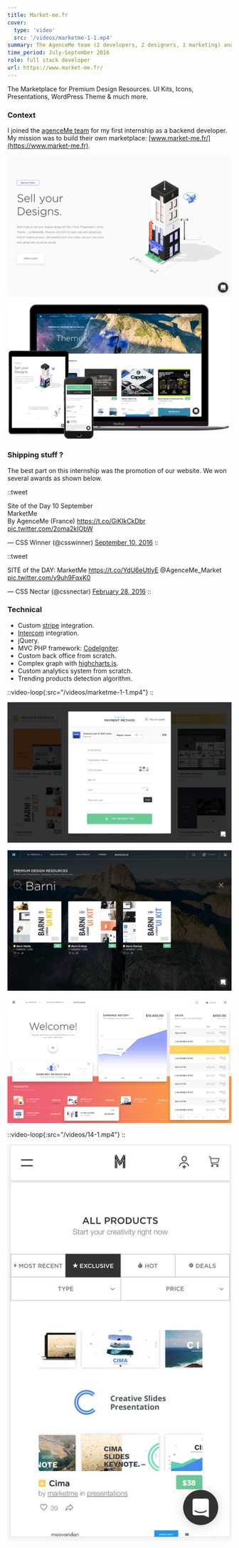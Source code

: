 ```yaml
---
title: Market-me.fr
cover:
  type: 'video'
  src: '/videos/marketme-1-1.mp4'
summary: The AgenceMe team (2 developers, 2 designers, 1 marketing) and I build a creative marketplace from scratch in 2 months.
time_period: July-September 2016
role: full stack developer
url: https://www.market-me.fr/
---
```


The Marketplace for Premium Design Resources. UI Kits, Icons, Presentations, WordPress Theme & much more.

### Context

I joined the [agenceMe team](https://dribbble.com/callbruno) for my first internship as a backend developer. My mission was to build their own marketplace: [www.market-me.fr/](https://www.market-me.fr).

![become seller](/assets/content/market-me-6-1.jpg)

![product page](/assets/content/market-me-13-1.png)

### Shipping stuff ?

The best part on this internship was the promotion of our website. We won several awards as shown below.

::tweet

<p lang="en" dir="ltr">Site of the Day 10 September<br>MarketMe<br>By AgenceMe (France) <a href="https://t.co/GiKIkCkDbr">https://t.co/GiKIkCkDbr</a> <a href="https://t.co/2oma2kIObW">pic.twitter.com/2oma2kIObW</a></p>&mdash; CSS Winner (@csswinner) <a href="https://twitter.com/csswinner/status/774485802029948928?ref_src=twsrc%5Etfw">September 10, 2016</a>
::

::tweet

<p lang="en" dir="ltr">SITE of the DAY: MarketMe <a href="https://t.co/YdU6eUtIyE">https://t.co/YdU6eUtIyE</a> @AgenceMe_Market <a href="https://t.co/y9uh9FqxK0">pic.twitter.com/y9uh9FqxK0</a></p>&mdash; CSS Nectar (@cssnectar) <a href="https://twitter.com/cssnectar/status/703928159717236736?ref_src=twsrc%5Etfw">February 28, 2016</a>
::

### Technical

- Custom [stripe](https://stripe.com/fr) integration.
- [Intercom](https://www.intercom.com/) integration.
- jQuery.
- MVC PHP framework: [CodeIgniter](https://codeigniter.com/).
- Custom back office from scratch.
- Complex graph with [highcharts.js](https://www.highcharts.com/).
- Custom analytics system from scratch.
- Trending products detection algorithm.

::video-loop{:src="/videos/marketme-1-1.mp4"}
::

![](/assets/content/market-me-7-1.jpg)

![](/assets/content/11-1.jpg)

![](/assets/content/12-1.jpg)

::video-loop{:src="/videos/14-1.mp4"}
::

![](/assets/content/1-1-1-1.jpg)
